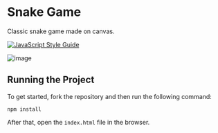 # Snake Game
Classic snake game made on canvas.

[![JavaScript Style Guide](https://cdn.rawgit.com/standard/standard/master/badge.svg)](https://github.com/standard/standard)

![image](https://user-images.githubusercontent.com/12193814/93542218-cfe62600-f92e-11ea-8d0b-053bb3b22c62.png)

## Running the Project

To get started, fork the repository and then run the following command:

    npm install
    
After that, open the ```index.html``` file in the browser.
